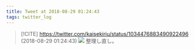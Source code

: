 ```yaml
---
title: Tweet at 2018-08-29 01:24:43
tags: twitter_log
---
```


> [!CITE] https://twitter.com/kaisekiriu/status/1034476883490922496 (2018-08-29 01:24:43)
> ![](https://twitter.com/kaisekiriu/status/1034476883490922496)
> 整理し直し。
